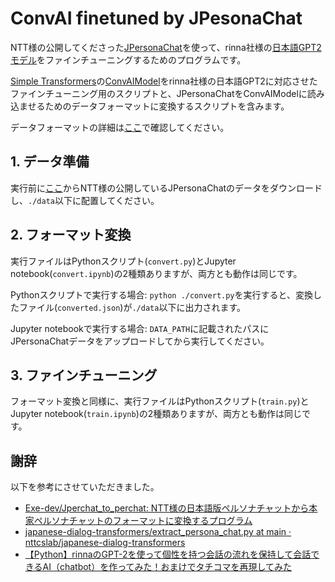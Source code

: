 # ConvAI finetuned by JPesonaChat

NTT様の公開してくださった[JPersonaChat](https://github.com/nttcslab/japanese-dialog-transformers)を使って、rinna社様の[日本語GPT2モデル](https://huggingface.co/rinna/japanese-gpt2-small)をファインチューニングするためのプログラムです。

[Simple Transformers](https://simpletransformers.ai/)の[ConvAIModel](https://simpletransformers.ai/docs/convAI-specifics/)をrinna社様の日本語GPT2に対応させたファインチューニング用のスクリプトと、JPersonaChatをConvAIModelに読み込ませるためのデータフォーマットに変換するスクリプトを含みます。

データフォーマットの詳細は[ここ](https://simpletransformers.ai/docs/convAI-data-formats/#data-formats)で確認してください。

## 1. データ準備

実行前に[ここ](https://www.dropbox.com/s/sda9wzexh7ntlij/japanese_persona_chat.xlsx?dl=0)からNTT様の公開しているJPersonaChatのデータをダウンロードし、`./data`以下に配置してください。

## 2. フォーマット変換

実行ファイルはPythonスクリプト(`convert.py`)とJupyter notebook(`convert.ipynb`)の2種類ありますが、両方とも動作は同じです。

Pythonスクリプトで実行する場合: `python ./convert.py`を実行すると、変換したファイル(`converted.json`)が`./data`以下に出力されます。

Jupyter notebookで実行する場合: `DATA_PATH`に記載されたパスにJPersonaChatデータをアップロードしてから実行してください。

## 3. ファインチューニング

フォーマット変換と同様に、実行ファイルはPythonスクリプト(`train.py`)とJupyter notebook(`train.ipynb`)の2種類ありますが、両方とも動作は同じです。

## 謝辞

以下を参考にさせていただきました。

- [Exe-dev/Jperchat_to_perchat: NTT様の日本語版ペルソナチャットから本家ペルソナチャットのフォーマットに変換するプログラム](https://github.com/Exe-dev/Jperchat_to_perchat)
- [japanese-dialog-transformers/extract_persona_chat.py at main · nttcslab/japanese-dialog-transformers](https://github.com/nttcslab/japanese-dialog-transformers/blob/main/scripts/extract_persona_chat.py)
- [【Python】rinnaのGPT-2を使って個性を持つ会話の流れを保持して会話できるAI（chatbot）を作ってみた！おまけでタチコマを再現してみた](https://zanote.net/ai/chatbot1/)
